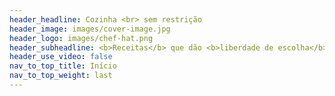 ```yaml
---
header_headline: Cozinha <br> sem restrição
header_image: images/cover-image.jpg
header_logo: images/chef-hat.png
header_subheadline: <b>Receitas</b> que dão <b>liberdade de escolha</b> para sua dieta
header_use_video: false
nav_to_top_title: Início
nav_to_top_weight: last
---
```

